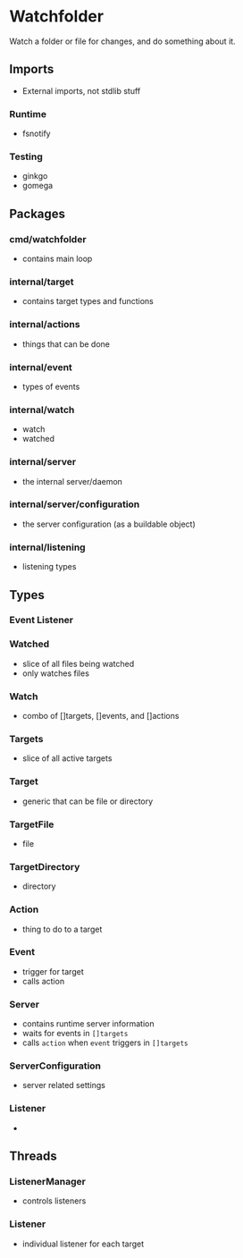 # Watchfolder

Watch a folder or file for changes, and do something about it.

## Imports
- External imports, not stdlib stuff

### Runtime
- fsnotify

### Testing
- ginkgo
- gomega

## Packages

### cmd/watchfolder
- contains main loop

### internal/target
- contains target types and functions

### internal/actions
- things that can be done

### internal/event
- types of events

### internal/watch
- watch
- watched

### internal/server
- the internal server/daemon

### internal/server/configuration
- the server configuration (as a buildable object)

### internal/listening
- listening types

## Types

### Event Listener

### Watched
- slice of all files being watched
- only watches files

### Watch
- combo of []targets, []events, and []actions

### Targets
- slice of all active targets

### Target
- generic that can be file or directory

### TargetFile
- file

### TargetDirectory
- directory

### Action
- thing to do to a target

### Event
- trigger for target
- calls action

### Server
- contains runtime server information
- waits for events in `[]targets`
- calls `action` when `event` triggers in `[]targets`

### ServerConfiguration
- server related settings

### Listener
-

## Threads

### ListenerManager
- controls listeners

### Listener
- individual listener for each target
